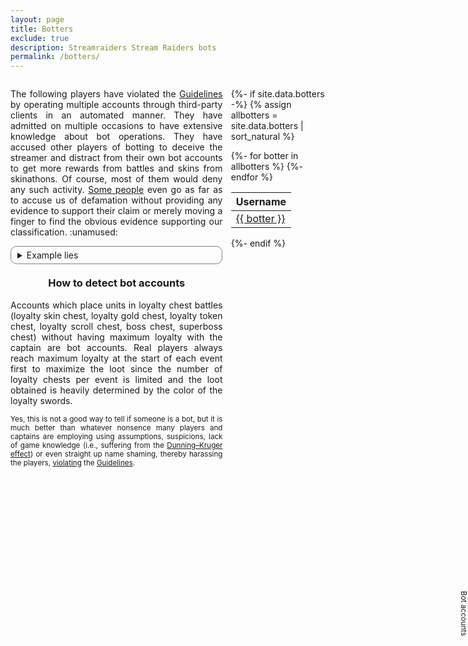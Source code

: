 ```yaml
---
layout: page
title: Botters
exclude: true
description: Streamraiders Stream Raiders bots
permalink: /botters/
---
```

<style>
  details {
    border: solid 1px gray;
    padding-left: 10px;
    border-radius: 10px;
    padding-right: 10px;
    padding-top: 5px;
    padding-bottom: 5px;
    user-select: none;
    text-align: initial;
  }
  .dataTables_wrapper .dataTables_paginate .paginate_button
  {
    min-width: 0.2em !important;
    padding:.1em .1em !important;
  }
</style>

<div style="display:flex">
<div style="flex:1; margin-right:10pt">

<p style="text-align:justify">The following players have violated the <a href="https://captain.tv/guidelines" target="_blank" rel="noopener noreferrer">Guidelines</a> by operating multiple accounts through third-party clients in an automated manner. They have admitted on multiple occasions to have extensive knowledge about bot operations. They have accused other players of botting to deceive the streamer and distract from their own bot accounts to get more rewards from battles and skins from skinathons. Of course, most of them would deny any such activity. <a href="https://twitter.com/Vincent_Ntp/status/1640960446898515968" target="_blank" rel="noopener noreferrer">Some people</a> even go as far as to accuse us of defamation without providing any evidence to support their claim or merely moving a finger to find the obvious evidence supporting our classification. :unamused:</p>

<details>
	<summary>Example lies</summary>
	<details>
		<summary>Tzepiboo</summary>
		<p style="font-size:smaller">In Treecle's channel on 25/09/2022:</p><blockquote>Yeah the bots like to inflate treecle's enemy count and then abandon her for loyalty chests</blockquote>
		<p style="font-size:smaller">In ShanChan's channel on 24/10/2022:</p><blockquote>They even had the nerve to claim I have extensive knowledge of botting and brag about it, which I don't</blockquote>
	</details>
	<details>
		<summary>L0ne_Hermit</summary>
    <p style="font-size:smaller">In byeol_rl's channel on 17/07/2022:</p><blockquote>Omg why the bots came after i placed my unit :rofl:</blockquote>
    <p style="font-size:smaller">In Teddiosg's channel on 19/07/2022:</p><blockquote>The bot problem</blockquote>
    <p style="font-size:smaller">In xsubcube's channel on 28/07/2022:</p><blockquote>i think the botter is here also</blockquote>
    <p style="font-size:smaller">In byeol_rl's channel on 30/07/2022:</p><blockquote>wah these bot armies</blockquote>
    <p style="font-size:smaller">In Teddiosg's channel on 03/02/2023:</p><blockquote>i still dunno why i was in the botter list</blockquote>
	</details>
</details>

<!-- <p style="font-size:larger"><b>Thanks to all players who report botting activity (including factual evidence) to us directly, helping keeping this list up-to-date!</b></p> -->

<h3 style="text-align:center; margin-top:15pt">How to detect bot accounts</h3>
<p style="text-align:justify">Accounts which place units in loyalty chest battles (loyalty skin chest, loyalty gold chest, loyalty token chest, loyalty scroll chest, boss chest, superboss chest) without having maximum loyalty with the captain are bot accounts. Real players always reach maximum loyalty at the start of each event first to maximize the loot since the number of loyalty chests per event is limited and the loot obtained is heavily determined by the color of the loyalty swords.</p>
<p style="font-size:smaller; text-align:justify">Yes, this is not a good way to tell if someone is a bot, but it is much better than whatever nonsence many players and captains are employing using assumptions, suspicions, lack of game knowledge (i.e., suffering from the <a href="https://en.wikipedia.org/wiki/Dunning-Kruger_effect" target="_blank" rel="noopener noreferrer">Dunning–Kruger effect</a>) or even straight up name shaming, thereby harassing the players, <a href="/violators/" rel="noopener noreferrer">violating</a> the <a href="https://captain.tv/guidelines" target="_blank" rel="noopener noreferrer">Guidelines</a>.</p>

</div>
<input class="tab-shifter" id="tab-shifter" type="checkbox" style="opacity:0; position:absolute; right:0px; top:25%;"  />
<label for="tab-shifter" style="position:absolute; right:0px; top:25%; z-index:1; cursor:pointer; font-size:smaller; text-align:center; writing-mode:vertical-lr; user-select:none;">Bot accounts</label>
<div class="shifter" style="flex:0 30%; position:relative; overflow:hidden">
<div class="main-content" style="width:100%">

{%- if site.data.botters -%}
{% assign allbotters = site.data.botters | sort_natural %}
<table id="botters-table">
  <thead>
    <tr>
      <th>Username</th>
    </tr>
  </thead>
{%- for botter in allbotters %}
  <tr><td><a href="https://docs.google.com/forms/d/e/1FAIpQLScMww5NMZzZLDgQnmrCSlQ-yL_l6qTrBEDxwwOds47_h10-hQ/viewform?entry.493095195=Cheating%2FAutomating%2FExploiting&entry.1613546988={{ botter }}&entry.1606568074=-" target="_blank" rel="noopener noreferrer">{{ botter }}</a></td></tr>
{%- endfor %}
</table>

{%- endif %}
</div>
<div class="overlay-content" style="position:absolute; z-index:1; transition:0.6s; top:0%; left:100%; background:#fff; width:100%">

<p style="font-size:x-small; text-align:justify">We offered CTV advanced bot detection tools but instead got counteroffered with a read-only access to the players database without any NDA restrictions under the premise that they could not care less about enforcing the <a href="https://captain.tv/guidelines" target="_blank" rel="noopener noreferrer">Guidelines</a> at the moment.</p>
<p style="font-size:x-small; text-align:justify">Below is a sample of confirmed bot accounts. These aren't even trying to behave like humans. If you see your name here you should request a refund from your bot's lousy developer.</p>

{% if site.data.bots -%}

<table id="bots-table">
  <thead>
    <tr>
      <th>Username</th>
    </tr>
  </thead>
{%- assign totalShown = 0 -%}

{%- assign startsList = '2022-07-22|2022-08-19|2022-09-02|2022-10-14|2022-10-28|2022-11-04|2022-11-18|2022-12-22|2023-01-27|2023-02-24|2023-03-03|2023-03-23|2023-04-21|2023-05-19|2023-06-15|2023-07-12|2023-10-17|2023-11-11|2023-12-05|2023-12-21' | split: '|' -%}
{%- assign starts = '' | split: '|' -%}
{%- for stamp in startsList -%}
  {%- assign value = stamp | date:'%s' | plus:0 -%}
  {%- assign starts = starts | push:value -%}
{%- endfor -%}

{%- assign endsList = '2022-07-29|2022-08-26|2022-09-09|2022-10-21|2022-11-04|2022-11-11|2022-11-25|2023-01-06|2023-02-03|2023-03-03|2023-03-10|2023-03-31|2023-04-28|2023-05-27|2023-06-23|2023-07-21|2023-10-25|2023-11-22|2023-12-13|2024-01-03' | split: '|' -%}
{%- assign ends = '' | split: '|' -%}
{%- for stamp in endsList -%}
  {%- assign value = stamp | date:'%s' | plus:0 -%}
  {%- assign ends = ends | push:value -%}
{%- endfor -%}

{%- assign cutoffTS = 'today' | date:'%s' | minus:6912000 -%}

<!--{{ starts | inspect }} {{ ends | inspect }}-->
{%- for bot in site.data.bots -%}
  {%- assign shouldShow = false -%}
  {%- for entry in bot[1].activity -%}
    {%- assign activityStart = entry[0] | date:'%s' | plus:0 -%}
    {%- assign activityEnd = entry[1] | date:'%s' | plus:0 -%}
    {%- comment -%}
    Workarounds for recorded intervals of 7 or more days
    {%- endcomment -%}
    {%- if activityStart >= starts[0] and activityStart <= ends[0] and activityEnd >= starts[0] and activityEnd <= ends[0] -%}
      <!--{{ bot[0] }} {{ bot[1].userName }} {{ entry[0] }} {{ entry[1] }} {{ activityStart }} {{ activityEnd }} 0-->
    {%- elsif activityStart >= starts[1] and activityStart <= ends[1] and activityEnd >= starts[1] and activityEnd <= ends[1] -%}
      <!--{{ bot[0] }} {{ bot[1].userName }} {{ entry[0] }} {{ entry[1] }} {{ activityStart }} {{ activityEnd }} 1-->
    {%- elsif activityStart >= starts[2] and activityStart <= ends[2] and activityEnd >= starts[2] and activityEnd <= ends[2] -%}
      <!--{{ bot[0] }} {{ bot[1].userName }} {{ entry[0] }} {{ entry[1] }} {{ activityStart }} {{ activityEnd }} 2-->
    {%- elsif activityStart >= starts[3] and activityStart <= ends[3] and activityEnd >= starts[3] and activityEnd <= ends[3] -%}
      <!--{{ bot[0] }} {{ bot[1].userName }} {{ entry[0] }} {{ entry[1] }} {{ activityStart }} {{ activityEnd }} 3-->
    {%- elsif activityStart >= starts[4] and activityStart <= ends[4] and activityEnd >= starts[4] and activityEnd <= ends[4] -%}
      <!--{{ bot[0] }} {{ bot[1].userName }} {{ entry[0] }} {{ entry[1] }} {{ activityStart }} {{ activityEnd }} 4-->
    {%- elsif activityStart >= starts[5] and activityStart <= ends[5] and activityEnd >= starts[5] and activityEnd <= ends[5] -%}
      <!--{{ bot[0] }} {{ bot[1].userName }} {{ entry[0] }} {{ entry[1] }} {{ activityStart }} {{ activityEnd }} 5-->
    {%- elsif activityStart >= starts[6] and activityStart <= ends[6] and activityEnd >= starts[6] and activityEnd <= ends[6] -%}
      <!--{{ bot[0] }} {{ bot[1].userName }} {{ entry[0] }} {{ entry[1] }} {{ activityStart }} {{ activityEnd }} 6-->
    {%- elsif activityStart >= starts[7] and activityStart <= ends[7] and activityEnd >= starts[7] and activityEnd <= ends[7] -%}
      <!--{{ bot[0] }} {{ bot[1].userName }} {{ entry[0] }} {{ entry[1] }} {{ activityStart }} {{ activityEnd }} 7-->
    {%- elsif activityStart >= starts[8] and activityStart <= ends[8] and activityEnd >= starts[8] and activityEnd <= ends[8] -%}
      <!--{{ bot[0] }} {{ bot[1].userName }} {{ entry[0] }} {{ entry[1] }} {{ activityStart }} {{ activityEnd }} 8-->
    {%- elsif activityStart >= starts[9] and activityStart <= ends[9] and activityEnd >= starts[9] and activityEnd <= ends[9] -%}
      <!--{{ bot[0] }} {{ bot[1].userName }} {{ entry[0] }} {{ entry[1] }} {{ activityStart }} {{ activityEnd }} 9-->
    {%- elsif activityStart >= starts[10] and activityStart <= ends[10] and activityEnd >= starts[10] and activityEnd <= ends[10] -%}
      <!--{{ bot[0] }} {{ bot[1].userName }} {{ entry[0] }} {{ entry[1] }} {{ activityStart }} {{ activityEnd }} 10-->
    {%- elsif activityStart >= starts[11] and activityStart <= ends[11] and activityEnd >= starts[11] and activityEnd <= ends[11] -%}
      <!--{{ bot[0] }} {{ bot[1].userName }} {{ entry[0] }} {{ entry[1] }} {{ activityStart }} {{ activityEnd }} 11-->
    {%- elsif activityStart >= starts[12] and activityStart <= ends[12] and activityEnd >= starts[12] and activityEnd <= ends[12] -%}
      <!--{{ bot[0] }} {{ bot[1].userName }} {{ entry[0] }} {{ entry[1] }} {{ activityStart }} {{ activityEnd }} 12-->
    {%- elsif activityStart >= starts[13] and activityStart <= ends[13] and activityEnd >= starts[13] and activityEnd <= ends[13] -%}
      <!--{{ bot[0] }} {{ bot[1].userName }} {{ entry[0] }} {{ entry[1] }} {{ activityStart }} {{ activityEnd }} 13-->
    {%- elsif activityStart >= starts[14] and activityStart <= ends[14] and activityEnd >= starts[14] and activityEnd <= ends[14] -%}
      <!--{{ bot[0] }} {{ bot[1].userName }} {{ entry[0] }} {{ entry[1] }} {{ activityStart }} {{ activityEnd }} 14-->
    {%- elsif activityStart >= starts[15] and activityStart <= ends[15] and activityEnd >= starts[15] and activityEnd <= ends[15] -%}
      <!--{{ bot[0] }} {{ bot[1].userName }} {{ entry[0] }} {{ entry[1] }} {{ activityStart }} {{ activityEnd }} 15-->
    {%- elsif activityStart >= starts[16] and activityStart <= ends[16] and activityEnd >= starts[16] and activityEnd <= ends[16] -%}
      <!--{{ bot[0] }} {{ bot[1].userName }} {{ entry[0] }} {{ entry[1] }} {{ activityStart }} {{ activityEnd }} 16-->
    {%- elsif activityStart >= starts[17] and activityStart <= ends[17] and activityEnd >= starts[17] and activityEnd <= ends[17] -%}
      <!--{{ bot[0] }} {{ bot[1].userName }} {{ entry[0] }} {{ entry[1] }} {{ activityStart }} {{ activityEnd }} 17-->
    {%- elsif activityStart >= starts[18] and activityStart <= ends[18] and activityEnd >= starts[18] and activityEnd <= ends[18] -%}
      <!--{{ bot[0] }} {{ bot[1].userName }} {{ entry[0] }} {{ entry[1] }} {{ activityStart }} {{ activityEnd }} 18-->
    {%- elsif activityStart >= starts[19] and activityStart <= ends[19] and activityEnd >= starts[19] and activityEnd <= ends[19] -%}
      <!--{{ bot[0] }} {{ bot[1].userName }} {{ entry[0] }} {{ entry[1] }} {{ activityStart }} {{ activityEnd }} 19-->
    {%- else -%}
      {%- if activityEnd > cutoffTS -%}
        {%- assign shouldShow = true -%}
      {%- endif -%}
    {%- endif -%}
  {%- endfor -%}
  {%- if shouldShow %}
  <tr><td><a href="https://docs.google.com/forms/d/e/1FAIpQLScMww5NMZzZLDgQnmrCSlQ-yL_l6qTrBEDxwwOds47_h10-hQ/viewform?entry.493095195=Cheating%2FAutomating%2FExploiting&entry.1613546988={{ bot[1].userName }}&entry.1606568074=-" target="_blank" rel="noopener noreferrer">{{ bot[1].userName }}</a>
    {%- assign totalShown = totalShown | plus:1 -%}
</td></tr>
  {%- endif -%}
{%- endfor %}
</table>
<!--{{totalShown}}-->

{%- endif %}
</div>

<script type="text/javascript" src="https://code.jquery.com/jquery-3.6.0.min.js"></script>
<script type="text/javascript" src="https://cdn.datatables.net/1.11.5/js/jquery.dataTables.min.js"></script>
<script type="text/javascript">
  (function() {
    let table1 = new DataTable('#botters-table', {
        "info": false,
        "paging": false,
        "ordering": false,
        "scrollY": 425,
        "scrollCollapse": true
    });
    let table2 = new DataTable('#bots-table', {
        "info": false,
        "paging": false,
        "scrollY": 290,
        "orderFixed": [ 0, 'asc' ]
    });
  })();
</script>

</div>
</div>
